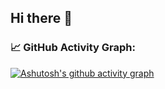 ## Hi there 👋

### 📈 GitHub Activity Graph:
[![Ashutosh's github activity graph](https://github-readme-activity-graph.vercel.app/graph?username=Garuda-Ya&bg_color=faebd7&color=ffffff)](https://github.com/ashutosh00710/github-readme-activity-graph)

